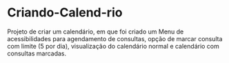 # Criando-Calend-rio
Projeto de criar um calendário, em que foi criado um Menu de acessibilidades para agendamento de consultas, opção de marcar consulta com limite (5 por dia), visualização do calendário normal e calendário com consultas marcadas.
